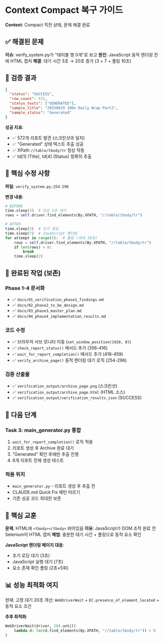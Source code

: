 # Context Compact 복구 가이드

**Context**: Compact 직전 상태, 문제 해결 완료

## ✅ 해결된 문제

**이슈**: verify_system.py가 "테이블 행 0개"로 보고
**원인**: JavaScript 동적 렌더링 전에 HTML 캡처
**해결**: 대기 시간 3초 → 20초 증가 (3 + 7 + 폴링 10초)

## 🎉 검증 결과

```json
{
  "status": "SUCCESS",
  "row_count": 572,
  "status_texts": ["GENERATED"],
  "sample_title": "20250829 100x Daily Wrap Part2",
  "sample_status": "Generated"
}
```

**성공 지표**:
- ✅ 572개 리포트 발견 (스크린샷과 일치)
- ✅ "Generated" 상태 텍스트 추출 성공
- ✅ XPath `//table/tbody/tr` 정상 작동
- ✅ td[1] (Title), td[4] (Status) 정확히 추출

## 📝 핵심 수정 사항

**파일**: `verify_system.py:254-296`

**변경 내용**:
```python
# BEFORE
time.sleep(3)  # 단순 3초 대기
rows = self.driver.find_elements(By.XPATH, "//table/tbody/tr")

# AFTER
time.sleep(3)  # 초기 로딩
time.sleep(7)  # JavaScript 렌더링
for attempt in range(5):  # 폴링 (최대 10초)
    rows = self.driver.find_elements(By.XPATH, "//table/tbody/tr")
    if len(rows) > 0:
        break
    time.sleep(2)
```

## 📂 완료된 작업 (보존)

### Phase 1-4 문서화
- ✅ `docs/01_verification_phase1_findings.md`
- ✅ `docs/02_phase2_to_be_design.md`
- ✅ `docs/03_phase3_master_plan.md`
- ✅ `docs/04_phase4_implementation_results.md`

### 코드 수정
- ✅ 브라우저 서브 모니터 이동 (`set_window_position(1920, 0)`)
- ✅ `check_report_status()` 메서드 추가 (356-416)
- ✅ `wait_for_report_completion()` 메서드 추가 (418-459)
- ✅ `verify_archive_page()` 동적 렌더링 대기 로직 (254-296)

### 검증 산출물
- ✅ `verification_output/archive_page.png` (스크린샷)
- ✅ `verification_output/archive_page.html` (HTML 소스)
- ✅ `verification_output/verification_results.json` (SUCCESS)

## 🎯 다음 단계

### Task 3: main_generator.py 통합
1. `wait_for_report_completion()` 로직 적용
2. 리포트 생성 후 Archive 완료 대기
3. "Generated" 확인 후에만 추출 진행
4. 6개 리포트 전체 생성 테스트

### 적용 위치
- `main_generator.py` - 리포트 생성 후 추출 전
- CLAUDE.md Quick Fix 패턴 따르기
- 기존 성공 코드 최대한 보존

## 🔧 핵심 교훈

**문제**: HTML에 `<tbody></tbody>` 비어있음
**이유**: JavaScript가 DOM 조작 완료 전 Selenium이 HTML 캡처
**해법**: 충분한 대기 시간 + 폴링으로 동적 요소 확인

**JavaScript 렌더링 페이지 대응**:
- 초기 로딩 대기 (3초)
- JavaScript 실행 대기 (7초)
- 요소 존재 확인 폴링 (2초×5회)

## 📊 성능 최적화 여지

현재: 고정 대기 20초
개선: `WebDriverWait` + `EC.presence_of_element_located` + 동적 요소 조건

**추후 최적화**:
```python
WebDriverWait(driver, 20).until(
    lambda d: len(d.find_elements(By.XPATH, "//table/tbody/tr")) > 0
)
```
